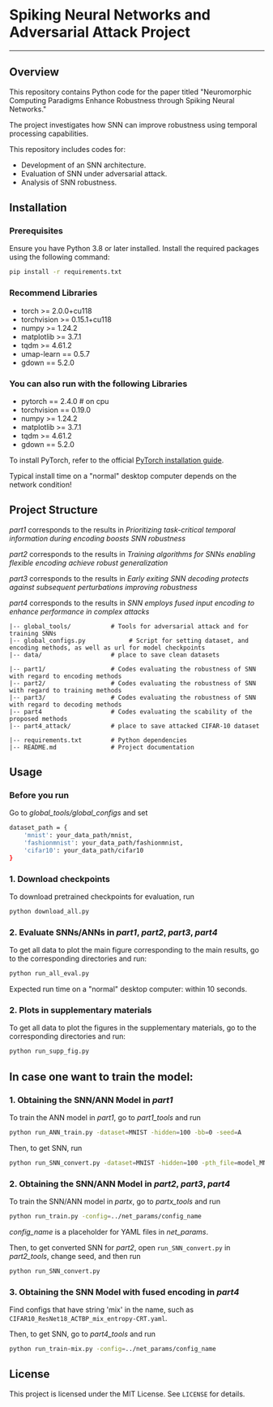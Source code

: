 # Spiking Neural Networks and Adversarial Attack Project

***

## Overview

This repository contains Python code for the paper titled "Neuromorphic Computing Paradigms Enhance Robustness through Spiking Neural Networks."

The project investigates how SNN can improve robustness using temporal processing capabilities.


This repository includes codes for:

- Development of an SNN architecture.
- Evaluation of SNN under adversarial attack.
- Analysis of SNN robustness.

## Installation

### Prerequisites

Ensure you have Python 3.8 or later installed. Install the required packages using the following command:

```bash
pip install -r requirements.txt
```

### Recommend Libraries

- torch >= 2.0.0+cu118
- torchvision >= 0.15.1+cu118
- numpy >= 1.24.2
- matplotlib >= 3.7.1
- tqdm >= 4.61.2
- umap-learn == 0.5.7
- gdown == 5.2.0

### You can also run with the following Libraries

- pytorch == 2.4.0 # on cpu
- torchvision == 0.19.0
- numpy >= 1.24.2
- matplotlib >= 3.7.1
- tqdm >= 4.61.2
- gdown == 5.2.0
<!-- - umap-learn == 0.5.7 -->

To install PyTorch, refer to the official [PyTorch installation guide](https://pytorch.org/get-started/locally/).

Typical install time on a "normal" desktop computer depends on the network condition!

## Project Structure

*part1* corresponds to the results in *Prioritizing task-critical temporal information during encoding boosts SNN robustness*

*part2* corresponds to the results in *Training algorithms for SNNs enabling flexible encoding achieve robust generalization*

*part3* corresponds to the results in *Early exiting SNN decoding protects against subsequent perturbations improving robustness*

*part4* corresponds to the results in *SNN employs fused input encoding to enhance performance in complex attacks*

```
|-- global_tools/           # Tools for adversarial attack and for training SNNs
|-- global_configs.py            # Script for setting dataset, and encoding methods, as well as url for model checkpoints
|-- data/                   # place to save clean datasets

|-- part1/                  # Codes evaluating the robustness of SNN with regard to encoding methods
|-- part2/                  # Codes evaluating the robustness of SNN with regard to training methods
|-- part3/                  # Codes evaluating the robustness of SNN with regard to decoding methods
|-- part4                   # Codes evaluating the scability of the proposed methods
|-- part4_attack/           # place to save attacked CIFAR-10 dataset

|-- requirements.txt        # Python dependencies
|-- README.md               # Project documentation
```

## Usage

### Before you run

Go to *global_tools/global_configs* and set

```bash
dataset_path = {
    'mnist': your_data_path/mnist,
    'fashionmnist': your_data_path/fashionmnist,
    'cifar10': your_data_path/cifar10
}
```

### 1. Download checkpoints

To download pretrained checkpoints for evaluation, run

```bash
python download_all.py
```

### 2. Evaluate SNNs/ANNs in *part1*, *part2*, *part3*, *part4*

To get all data to plot the main figure corresponding to the main results, go to the corresponding directories and run:
```bash
python run_all_eval.py
```
Expected run time on a "normal" desktop computer: within 10 seconds.

### 2. Plots in supplementary materials

To get all data to plot the figures in the supplementary materials, go to the corresponding directories and run:
```bash
python run_supp_fig.py
```

## In case one want to train the model:
### 1. Obtaining the SNN/ANN Model in *part1*

To train the ANN model in *part1*, go to *part1_tools* and run

```bash
python run_ANN_train.py -dataset=MNIST -hidden=100 -bb=0 -seed=A
```

Then, to get SNN, run
```bash
python run_SNN_convert.py -dataset=MNIST -hidden=100 -pth_file=model_MNIST_seedA.pth
```

### 2. Obtaining the SNN/ANN Model in *part2*, *part3*, *part4*

To train the SNN/ANN model in *partx*, go to *partx_tools* and run

```bash
python run_train.py -config=../net_params/config_name
```

*config_name* is a placeholder for YAML files in *net_params*.

Then, to get converted SNN for *part2*, open `run_SNN_convert.py` in *part2_tools*, change seed, and then run
```bash
python run_SNN_convert.py
```

### 3. Obtaining the SNN Model with fused encoding in *part4*

Find configs that have string 'mix' in the name, such as `CIFAR10_ResNet18_ACTBP_mix_entropy-CRT.yaml`.

Then, to get SNN, go to *part4_tools* and run
```bash
python run_train-mix.py -config=../net_params/config_name
```




## License

This project is licensed under the MIT License. See `LICENSE` for details.
